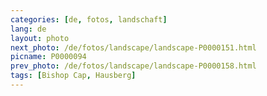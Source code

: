 ```yaml
---
categories: [de, fotos, landschaft]
lang: de
layout: photo
next_photo: /de/fotos/landscape/landscape-P0000151.html
picname: P0000094
prev_photo: /de/fotos/landscape/landscape-P0000158.html
tags: [Bishop Cap, Hausberg]
---
```

